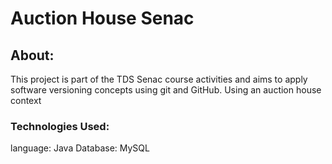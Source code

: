 # Auction House Senac

## About:

This project is part of the TDS Senac course activities and aims to apply software versioning concepts using git and GitHub.
Using an auction house context

### Technologies Used:

language: Java
Database: MySQL
